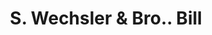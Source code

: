 ---
doi: 10.7916/D893257T
date_other: '1870'
date_other_textual: 1870-1879
form: printed ephemera
genre:
- Invoices
name:
- S. Wechsler & Bro.
object_in_context_url: https://biggert.cul.columbia.edu/items/view/ave_biggert_00864
subject_hierarchical_geographic:
- New York, New York, United States
subject_name:
- S. Wechsler & Bro.
title: S. Wechsler & Bro.. Bill
sort_title: S. Wechsler & Bro.. Bill
call_number: ave_biggert_00864
coordinates:
- 40.69277777777778,-73.99027777777778
pid: ave_biggert_00864
identifiers: ave_biggert_00864
thumbnail: false
permalink: /biggert/ave_biggert_00864/
layout: iiif-image-page
---